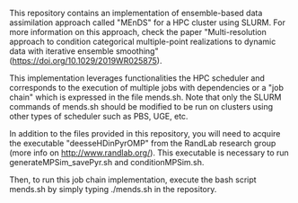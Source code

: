 This repository contains an implementation of ensemble-based data assimilation approach called "MEnDS" for a HPC cluster using SLURM. For more information on this approach, check the paper "Multi-resolution approach to condition categorical multiple-point realizations to dynamic data with iterative ensemble smoothing" (https://doi.org/10.1029/2019WR025875). 

This implementation leverages functionalities the HPC scheduler and corresponds to the execution of multiple jobs with dependencies or a "job chain" which is expressed in the file mends.sh. Note that only the SLURM commands of mends.sh should be modified to be run on clusters using other types of scheduler such as PBS, UGE, etc.

In addition to the files provided in this repository, you will need to acquire the executable "deesseHDinPyrOMP" from the RandLab research group (more info on http://www.randlab.org/). This executable is necessary to run generateMPSim_savePyr.sh and conditionMPSim.sh.

Then, to run this job chain implementation, execute the bash script mends.sh by simply typing ./mends.sh in the repository.

